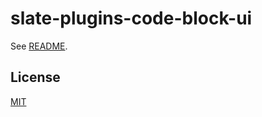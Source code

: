 # slate-plugins-code-block-ui

See [README](https://github.com/udecode/slate-plugins).

## License

[MIT](../../../LICENSE)

